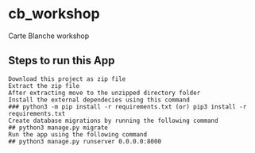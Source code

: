 # cb_workshop
Carte Blanche workshop

## Steps to run this App
    Download this project as zip file
    Extract the zip file
    After extracting move to the unzipped directory folder
    Install the external dependecies using this command 
    ### python3 -m pip install -r requirements.txt (or) pip3 install -r requirements.txt
    Create database migrations by running the following command 
    ## python3 manage.py migrate
    Run the app using the following command 
    ## python3 manage.py runserver 0.0.0.0:8000
    
